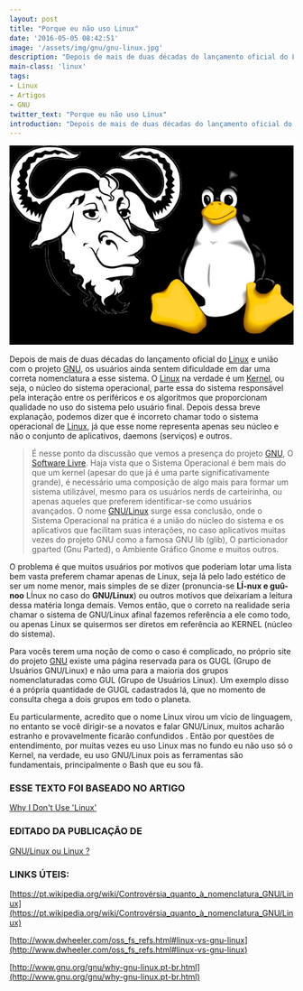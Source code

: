 ```yaml
---
layout: post
title: "Porque eu não uso Linux"
date: '2016-05-05 08:42:51'
image: '/assets/img/gnu/gnu-linux.jpg'
description: "Depois de mais de duas décadas do lançamento oficial do Linux e união com o projeto GNU, os usuários ainda sentem dificuldade em dar uma correta nomenclatura a esse sistema."
main-class: 'linux'
tags:
- Linux
- Artigos
- GNU
twitter_text: "Porque eu não uso Linux"
introduction: "Depois de mais de duas décadas do lançamento oficial do Linux e união com o projeto GNU, os usuários ainda sentem dificuldade em dar uma correta nomenclatura a esse sistema."
---
```

![Blog Linux](/assets/img/gnu/gnu-linux.jpg "Blog Linux")

Depois de mais de duas décadas do lançamento oficial do [Linux](http://www.terminalroot.com.br/tags#Linux) e união com o projeto [GNU](http://www.terminalroot.com.br/tags#gnu), os usuários ainda sentem dificuldade em dar uma correta nomenclatura a esse sistema. O [Linux](https://cse.google.com.br/cse/publicurl?cx=004473188612396442360:qs2ekmnkweq&q=linux) na verdade é um [Kernel](https://cse.google.com.br/cse/publicurl?cx=004473188612396442360:qs2ekmnkweq&q=kernel), ou seja, o núcleo do sistema operacional, parte essa do sistema responsável pela interação entre os periféricos e os algoritmos que proporcionam qualidade no uso do sistema pelo usuário final. Depois dessa breve explanação, podemos dizer que é incorreto chamar todo o sistema operacional de [Linux](https://cse.google.com.br/cse/publicurl?cx=004473188612396442360:qs2ekmnkweq&q=linux), já que esse nome representa apenas seu núcleo e não o conjunto de aplicativos, daemons (serviços) e outros.

> É nesse ponto da discussão que vemos a presença do projeto [GNU](https://cse.google.com.br/cse/publicurl?cx=004473188612396442360:qs2ekmnkweq&q=gnu), O [Software Livre](https://cse.google.com.br/cse/publicurl?cx=004473188612396442360:qs2ekmnkweq&q=software_livre). Haja vista que o Sistema Operacional é bem mais do que um kernel (apesar do que já é uma parte significativamente grande), é necessário uma composição de algo mais para formar um sistema utilizável, mesmo para os usuários nerds de carteirinha, ou apenas aqueles que preferem identificar-se como usuários avançados. O nome [GNU/Linux](https://cse.google.com.br/cse/publicurl?cx=004473188612396442360:qs2ekmnkweq&q=gnu-linux) surge essa conclusão, onde o Sistema Operacional na prática é a união do núcleo do sistema e os aplicativos que facilitam suas interações, no caso aplicativos muitas vezes do projeto GNU como a famosa GNU lib (glib), O particionador gparted (Gnu Parted), o Ambiente Gráfico Gnome e muitos outros.

O problema é que muitos usuários por motivos que poderiam lotar uma lista bem vasta preferem chamar apenas de Linux, seja lá pelo lado estético de ser um nome menor, mais simples de se dizer (pronuncia-se __LÍ-nux e guû-noo__ LÍnux no caso do __GNU/Linux__) ou outros motivos que deixariam a leitura dessa matéria longa demais. Vemos então, que o correto na realidade seria chamar o sistema de GNU/Linux afinal fazemos referência a ele como todo, ou apenas Linux se quisermos ser diretos em referência ao KERNEL (núcleo do sistema).

Para vocês terem uma noção de como o caso é complicado, no próprio site do projeto [GNU](http://www.gnu.org) existe uma página reservada para os GUGL (Grupo de Usuários GNU/Linux) e não uma para a maioria dos grupos nomenclaturadas como GUL (Grupo de Usuários Linux). Um exemplo disso é a própria quantidade de GUGL cadastrados lá, que no momento de consulta chega a dois grupos em todo o planeta.
 
Eu particularmente, acredito que o nome Linux virou um vício de linguagem, no entanto se você dirigir-se a novatos e falar GNU/Linux, muitos acharão estranho e provavelmente ficarão confundidos . Então por questões de entendimento, por muitas vezes eu uso Linux mas no fundo eu não uso só o Kernel, na verdade, eu uso GNU/Linux pois as ferramentas são fundamentais, principalmente o Bash que eu sou fã.
 
### ESSE TEXTO FOI BASEADO NO ARTIGO

[Why I Don't Use 'Linux'](http://www.linuxtoday.com/developer/2003082700226OPCYSW)
 
### EDITADO DA PUBLICAÇÃO DE

[GNU/Linux ou Linux ?](http://www.gostodeler.com.br/materia/989/GNU/Linux_ou_Li.html)
 
### LINKS ÚTEIS:

[https://pt.wikipedia.org/wiki/Controvérsia_quanto_à_nomenclatura_GNU/Linux](https://pt.wikipedia.org/wiki/Controvérsia_quanto_à_nomenclatura_GNU/Linux)

[http://www.dwheeler.com/oss_fs_refs.html#linux-vs-gnu-linux](http://www.dwheeler.com/oss_fs_refs.html#linux-vs-gnu-linux)

[http://www.gnu.org/gnu/why-gnu-linux.pt-br.html](http://www.gnu.org/gnu/why-gnu-linux.pt-br.html)
